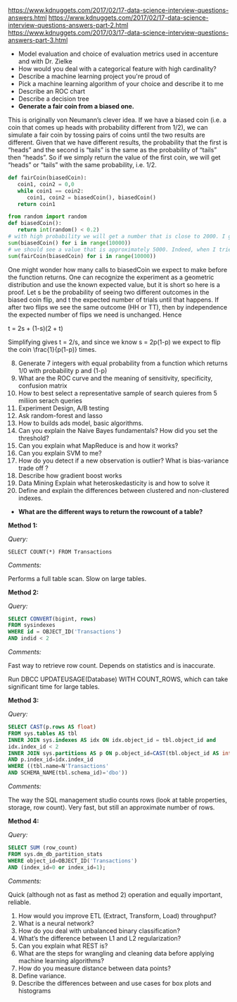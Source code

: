 https://www.kdnuggets.com/2017/02/17-data-science-interview-questions-answers.html
https://www.kdnuggets.com/2017/02/17-data-science-interview-questions-answers-part-2.html
https://www.kdnuggets.com/2017/03/17-data-science-interview-questions-answers-part-3.html
- Model evaluation and choice of evaluation metrics used in accenture and with Dr. Zielke
- How would you deal with a categorical feature with high cardinality?
- Describe a machine learning project you're proud of
- Pick a machine learning algorithm of your choice and describe it to me
- Describe an ROC chart
- Describe a decision tree
- **Generate a fair coin from a biased one.**

This is originally von Neumann’s clever idea. If we have a biased coin (i.e. a coin that comes up heads with probability different from 1/2), we can simulate a fair coin by tossing pairs of coins until the two results are different. Given that we have different results, the probability that the first is “heads” and the second is “tails” is the same as the probability of “tails” then “heads”. So if we simply return the value of the first coin, we will get “heads” or “tails” with the same probability, i.e. 1/2.

```python
def fairCoin(biasedCoin):
   coin1, coin2 = 0,0
   while coin1 == coin2:
      coin1, coin2 = biasedCoin(), biasedCoin()
   return coin1

from random import random
def biasedCoin():
   return int(random() < 0.2)
# with high probability we will get a number that is close to 2000. I got 2058.   
sum(biasedCoin() for i in range(10000))   
# we should see a value that is approximately 5000. Indeed, when I tried it, I got 4982, which is evidence that fairCoin(biasedCoin) returns 1 with probability 1/2 (although I already gave a proof!)
sum(fairCoin(biasedCoin) for i in range(10000))

```

One might wonder how many calls to biasedCoin we expect to make before the function returns. One can recognize the experiment as a geometric distribution and use the known expected value, but it is short so here is a proof. Let s be the probability of seeing two different outcomes in the biased coin flip, and t the expected number of trials until that happens. If after two flips we see the same outcome (HH or TT), then by independence the expected number of flips we need is unchanged. Hence

t = 2s + (1-s)(2 + t)

Simplifying gives t = 2/s, and since we know s = 2p(1-p) we expect to flip the coin \frac{1}{p(1-p)} times.

8. Generate 7 integers with equal probability from a function which returns 1/0 with probability p and (1-p)
9. What are the ROC curve and the meaning of sensitivity, specificity, confusion matrix  
10. How to best select a representative sample of search quieres from 5 miliion serach queries
11. Experiment Design, A/B testing
12. Ask random-forest and lasso 
13. How to builds ads model, basic algorithms.  
14. Can you explain the Naive Bayes fundamentals? How did you set the threshold?
15. Can you explain what MapReduce is and how it works?  
16. Can you explain SVM to me?
17. How do you detect if a new observation is outlier? What is bias-variance trade off ? 
18. Describe how gradient boost works
19. Data Mining Explain what heteroskedasticity is and how to solve it
20. Define and explain the differences between clustered and non-clustered indexes.




- **What are the different ways to return the rowcount of a table?**

**Method 1:**

*Query:*

```
SELECT COUNT(*) FROM Transactions 
```

*Comments:*

Performs a full table scan. Slow on large tables.

**Method 2:**

*Query:*

```SQL
SELECT CONVERT(bigint, rows) 
FROM sysindexes 
WHERE id = OBJECT_ID('Transactions') 
AND indid < 2 
```

*Comments:*

Fast way to retrieve row count. Depends on statistics and is inaccurate.

Run DBCC UPDATEUSAGE(Database) WITH COUNT_ROWS, which can take significant time for large tables.

**Method 3:**

*Query:*

```sql
SELECT CAST(p.rows AS float) 
FROM sys.tables AS tbl 
INNER JOIN sys.indexes AS idx ON idx.object_id = tbl.object_id and
idx.index_id < 2 
INNER JOIN sys.partitions AS p ON p.object_id=CAST(tbl.object_id AS int) 
AND p.index_id=idx.index_id 
WHERE ((tbl.name=N'Transactions' 
AND SCHEMA_NAME(tbl.schema_id)='dbo')) 
```

*Comments:*

The way the SQL management studio counts rows (look at table properties, storage, row count). Very fast, but still an approximate number of rows.

**Method 4:**

*Query:*

```sql
SELECT SUM (row_count) 
FROM sys.dm_db_partition_stats 
WHERE object_id=OBJECT_ID('Transactions')    
AND (index_id=0 or index_id=1); 
```

*Comments:*

Quick (although not as fast as method 2) operation and equally important, reliable.

1. How would you improve ETL (Extract, Transform, Load) throughput?
2. What is a neural network?
3. How do you deal with unbalanced binary classification?
4. What’s the difference between L1 and L2 regularization?
5. Can you explain what REST is?
6. What are the steps for wrangling and cleaning data before applying machine learning algorithms?
7. How do you measure distance between data points?
8. Define variance.
9. Describe the differences between and use cases for box plots and histograms



